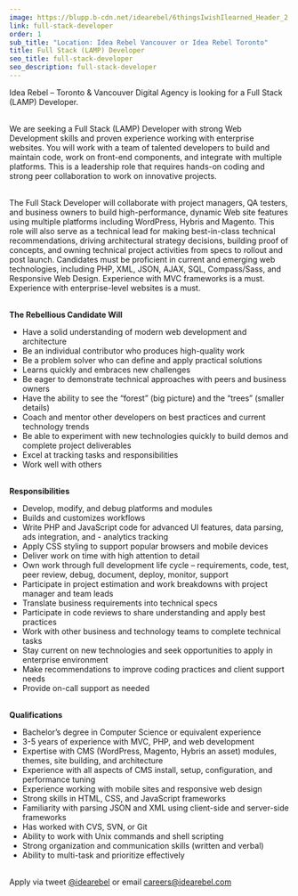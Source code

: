 ```yaml
---
image: https://blupp.b-cdn.net/idearebel/6thingsIwishIlearned_Header_2.0.jpg?quality=80&width=800
link: full-stack-developer
order: 1
sub_title: "Location: Idea Rebel Vancouver or Idea Rebel Toronto"
title: Full Stack (LAMP) Developer
seo_title: full-stack-developer
seo_description: full-stack-developer
---
```

Idea Rebel – Toronto & Vancouver Digital Agency is looking for a Full Stack (LAMP) Developer.

\
We are seeking a Full Stack (LAMP) Developer with strong Web Development skills and proven experience working with enterprise websites. You will work with a team of talented developers to build and maintain code, work on front-end components, and integrate with multiple platforms. This is a leadership role that requires hands-on coding and strong peer collaboration to work on innovative projects.

\
The Full Stack Developer will collaborate with project managers, QA testers, and business owners to build high-performance, dynamic Web site features using multiple platforms including WordPress, Hybris and Magento. This role will also serve as a technical lead for making best-in-class technical recommendations, driving architectural strategy decisions, building proof of concepts, and owning technical project activities from specs to rollout and post launch.  Candidates must be proficient in current and emerging web technologies, including PHP, XML, JSON, AJAX, SQL, Compass/Sass, and Responsive Web Design. Experience with MVC frameworks is a must. Experience with enterprise-level websites is a must.

\
**The Rebellious Candidate Will**
- Have a solid understanding of modern web development and architecture
- Be an individual contributor who produces high-quality work
- Be a problem solver who can define and apply practical solutions
- Learns quickly and embraces new challenges
- Be eager to demonstrate technical approaches with peers and business owners
- Have the ability to see the “forest” (big picture) and the “trees” (smaller details)
- Coach and mentor other developers on best practices and current technology trends
- Be able to experiment with new technologies quickly to build demos and complete project deliverables
- Excel at tracking tasks and responsibilities
- Work well with others

\
**Responsibilities**
- Develop, modify, and debug platforms and modules
- Builds and customizes workflows
- Write PHP and JavaScript code for advanced UI features, data parsing, ads integration, and - analytics tracking
- Apply CSS styling to support popular browsers and mobile devices
- Deliver work on time with high attention to detail
- Own work through full development life cycle – requirements, code, test, peer review, debug, document, deploy, monitor, support
- Participate in project estimation and work breakdowns with project manager and team leads
- Translate business requirements into technical specs
- Participate in code reviews to share understanding and apply best practices
- Work with other business and technology teams to complete technical tasks
- Stay current on new technologies and seek opportunities to apply in enterprise environment
- Make recommendations to improve coding practices and client support needs
- Provide on-call support as needed

\
**Qualifications**
- Bachelor’s degree in Computer Science or equivalent experience
- 3-5 years of experience with MVC, PHP, and web development
- Expertise with CMS (WordPress, Magento, Hybris an asset) modules, themes, site building, and architecture
- Experience with all aspects of CMS install, setup, configuration, and performance tuning
- Experience working with mobile sites and responsive web design
- Strong skills in HTML, CSS, and JavaScript frameworks
- Familiarity with parsing JSON and XML using client-side and server-side frameworks
- Has worked with CVS, SVN, or Git
- Ability to work with Unix commands and shell scripting
- Strong organization and communication skills (written and verbal)
- Ability to multi-task and prioritize effectively

\
Apply via tweet [@idearebel](https://x.com/idearebel) or email [careers@idearebel.com](mailto:careers@idearebel.com)
